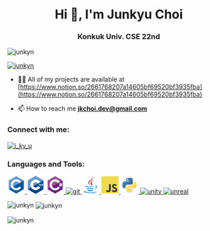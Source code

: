 <h1 align="center">Hi 👋, I'm Junkyu Choi</h1>
<h3 align="center">Konkuk Univ. CSE 22nd</h3>

<p align="left"> <img src="https://komarev.com/ghpvc/?username=junkyn&label=Profile%20views&color=0e75b6&style=flat" alt="junkyn" /> </p>

<p align="left"> <a href="https://github.com/ryo-ma/github-profile-trophy"><img src="https://github-profile-trophy.vercel.app/?username=junkyn" alt="junkyn" /></a> </p>

- 👨‍💻 All of my projects are available at [https://www.notion.so/2661768207a14605bf69520bf3935fba](https://www.notion.so/2661768207a14605bf69520bf3935fba)

- 📫 How to reach me **jkchoi.dev@gmail.com**

<h3 align="left">Connect with me:</h3>
<p align="left">
<a href="https://instagram.com/j_ky_u" target="blank"><img align="center" src="https://raw.githubusercontent.com/rahuldkjain/github-profile-readme-generator/master/src/images/icons/Social/instagram.svg" alt="j_ky_u" height="30" width="40" /></a>
</p>

<h3 align="left">Languages and Tools:</h3>
<p align="left"> <a href="https://www.cprogramming.com/" target="_blank" rel="noreferrer"> <img src="https://raw.githubusercontent.com/devicons/devicon/master/icons/c/c-original.svg" alt="c" width="40" height="40"/> </a> <a href="https://www.w3schools.com/cpp/" target="_blank" rel="noreferrer"> <img src="https://raw.githubusercontent.com/devicons/devicon/master/icons/cplusplus/cplusplus-original.svg" alt="cplusplus" width="40" height="40"/> </a> <a href="https://www.w3schools.com/cs/" target="_blank" rel="noreferrer"> <img src="https://raw.githubusercontent.com/devicons/devicon/master/icons/csharp/csharp-original.svg" alt="csharp" width="40" height="40"/> </a> <a href="https://git-scm.com/" target="_blank" rel="noreferrer"> <img src="https://www.vectorlogo.zone/logos/git-scm/git-scm-icon.svg" alt="git" width="40" height="40"/> </a> <a href="https://www.java.com" target="_blank" rel="noreferrer"> <img src="https://raw.githubusercontent.com/devicons/devicon/master/icons/java/java-original.svg" alt="java" width="40" height="40"/> </a> <a href="https://developer.mozilla.org/en-US/docs/Web/JavaScript" target="_blank" rel="noreferrer"> <img src="https://raw.githubusercontent.com/devicons/devicon/master/icons/javascript/javascript-original.svg" alt="javascript" width="40" height="40"/> </a> <a href="https://www.python.org" target="_blank" rel="noreferrer"> <img src="https://raw.githubusercontent.com/devicons/devicon/master/icons/python/python-original.svg" alt="python" width="40" height="40"/> </a> <a href="https://unity.com/" target="_blank" rel="noreferrer"> <img src="https://www.vectorlogo.zone/logos/unity3d/unity3d-icon.svg" alt="unity" width="40" height="40"/> </a> <a href="https://unrealengine.com/" target="_blank" rel="noreferrer"> <img src="https://raw.githubusercontent.com/kenangundogan/fontisto/036b7eca71aab1bef8e6a0518f7329f13ed62f6b/icons/svg/brand/unreal-engine.svg" alt="unreal" width="40" height="40"/> </a> </p>

<p><img align="left" src="https://github-readme-stats.vercel.app/api/top-langs?username=junkyn&show_icons=true&locale=en&layout=compact" alt="junkyn" /></p>

<p>&nbsp;<img align="center" src="https://github-readme-stats.vercel.app/api?username=junkyn&show_icons=true&locale=en" alt="junkyn" /></p>

<p><img align="center" src="https://github-readme-streak-stats.herokuapp.com/?user=junkyn&" alt="junkyn" /></p>
